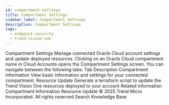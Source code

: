 ```yaml
---
id: compartment-settings
title: Compartment Settings
sidebar_label: Compartment Settings
description: Compartment Settings
tags:
  - endpoint-security
  - trend-vision-one
---
```


 Compartment Settings Manage connected Oracle Cloud account settings and update deployed resources. Clicking on an Oracle Cloud compartment name in Cloud Accounts opens the Compartment Settings screen. You can navigate between the following tabs: Tab Description Compartment information View basic information and settings for your connected compartment. Resource Update Generate a terraform script to update the Trend Vision One resources deployed to your account Related information Compartment Information Resource Update © 2025 Trend Micro Incorporated. All rights reserved.Search Knowledge Base